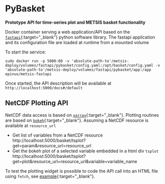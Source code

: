 # PyBasket
**Prototype API for time-series plot and METSIS basket functionality**

Docker container serving a web application/API based on the [`fastapi`](https://fastapi.tiangolo.com/){:target="_blank"} python software library. 
The fastapi application and its configuration file are loaded at runtime from a mounted volume

To start the service:

```
sudo docker run -p 5000:80 -v 'absolute-path-to'/metsis-deploy/volumes/fastapi/pybasket/config.yaml:/opt/basket/config.yaml -v 'absolute-path-to'/metsis-deploy/volumes/fastapi/pybasket/app:/app epinux/metsis-fastapi
```

Once started, the API description will be available at `http://localhost:5000/docs#/default`

## NetCDF Plotting API

NetCDF data access is based on  [`xarray`](http://xarray.pydata.org/en/stable/){:target="_blank"}.
Plotting routines are based on  [`bokeh`](https://docs.bokeh.org/en/latest/index.html){:target="_blank"}.
Assuming a NetCDF resource is available at `resource_url`

* Get list of variables from a NetCDF resource
    http://localhost:5000/basket/tsplot?get=param&resource_url=resource_url
* Get the bokeh plot of a selected variable embedded in a html div `tsplot`
    http://localhost:5000/basket/tsplot?get=plot&resource_url=resource_url&variable=variable_name

To test the plotting widget is possible to code the API call into an HTML file using `fetch`, see [example](../volumes/fastapi/pybasket/test_ncplot.html){:target="_blank"}.




